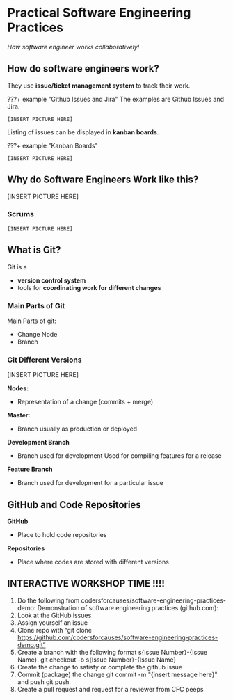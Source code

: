 # Practical Software Engineering Practices
*How software engineer works collaboratively!*

## How do software engineers work?
They use **issue/ticket management system** to track their work.

???+ example "Github Issues and Jira"
    The examples are Github Issues and Jira.

    [INSERT PICTURE HERE]

Listing of issues can be displayed in **kanban boards**.

???+ example "Kanban Boards"

    [INSERT PICTURE HERE]

## Why do Software Engineers Work like this?
[INSERT PICTURE HERE]

### Scrums

    [INSERT PICTURE HERE]

## What is Git?
Git is a

- **version control system**
- tools for **coordinating work for different changes**


### Main Parts of Git

Main Parts of git:
- Change Node
- Branch

### Git Different Versions

[INSERT PICTURE HERE]

**Nodes:**
- Representation of a change (commits + merge)

**Master:**
- Branch usually as production or deployed

**Development Branch**
- Branch used for development
Used for compiling features for a release

**Feature Branch**
- Branch used for development for a
particular issue

## GitHub and Code Repositories

**GitHub**
- Place to hold code repositories

**Repositories**
- Place where codes are stored with different versions


## INTERACTIVE WORKSHOP TIME !!!!
1. Do the following from codersforcauses/software-engineering-practices-demo: Demonstration of software engineering practices (github.com):
2. Look at the GitHub issues
3. Assign yourself an issue
4. Clone repo with “git clone https://github.com/codersforcauses/software-engineering-practices-demo.git”
5. Create a branch with the following format s{Issue Number}-{Issue Name}. git checkout -b s{Issue Number}-{Issue Name}
6. Create the change to satisfy or complete the github issue
7. Commit (package) the change git commit -m "{insert message here}" and push git push.
8. Create a pull request and request for a reviewer from CFC peeps
